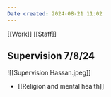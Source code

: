 ```yaml
---
Date created: 2024-08-21 11:02
---
```

[[Work]]
[[Staff]]
## Supervision 7/8/24
![[Supervision Hassan.jpeg]]
- [[Religion and mental health]]